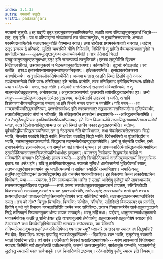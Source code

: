 ```yaml
---
index: 3.1.33
sutra: स्यतासी लृलुटोः
vritti: padamanjari
---
```


 स्यतासी लृलुटोः॥ इह यद्यपि ठ्लृऽ इत्यनुकरणमुच्चारितमेकमेव, तथापि तस्य प्रतिपाद्यभूतमनुकार्थं भिद्यते---लृट्, लृङ् इति। यत्र च प्रतिपाद्यानां संख्यांसाम्यं तत्र संख्यातानुदेशः, न तूच्वारितरूपसाम्ये; अन्यथा परस्मैपदानामित्येकं णलादयस्तु नवेति वैषम्यान्त स्यात्। तथा डारौरसः प्रथमस्येत्यत्रापि न स्यात्। तदेवम् ठ्लृऽ इत्यस्य द्वे प्रतिपाद्ये, लुटिति चापरमिति त्रीणि निमितानि, निमितिनौ तु द्वाविति वैषम्यात्संख्यातानुदेशो न प्राप्नोतीत्यत्राह----लॄऊपमुत्सृष्टानुबन्ध सामान्यमेकमेवेति। नात्र प्रतिपाद्यं भिद्यते यतदुभयानुगतमुत्सृष्टानुबन्धम् ठ्लृऽ इति सामान्यरूपं तदनुक्रियते। एतच्च लृलुटोरिति द्विवचन निर्देशादवसीयते, तत्रयथानुकरणे न भेदस्तथानुकार्येऽपीत्यर्थः। करिष्यतीति। ठृद्धनोः स्येऽ इतीट्। श्वः कर्तेति। ठ्श्वःऽ इत्यस्योपन्यासस्तृजन्तशङ्कानिवृत्यर्थः। इदित्करणमिति। इत्संज्ञकस्येकारस्य करणमित्यर्थः। अनुनासिकलोपप्रतिषेधार्थमिति। अन्यथा मन्तास् आ इति स्थिते टिलोपे कृते नकार उपधेत्यात्मनेपदे ङिति परतः ठनिदिताम्ऽ इति नलोपः प्राप्नोति, तस्य ठनिदिताम्ऽ इतीदित्वनिबन्धनः प्रतिषेधो यथा स्यादित्यर्थः। मन्ता, सङ्गन्तेति। कोऽर्थः? मन्तेत्येतत्पदं सङ्गन्तं भविष्यतीत्यर्थः, न तु सङ्गन्तेत्येतदुदाहरणम्; अनोपधत्वात्। अनुस्वारपरसवर्णयोः कृतयोरपि तयोरसिद्धत्वादनोपध एव।  अन्ये त्वाहुः----यद्यसिद्धत्वात्सङ्गन्तेत्येतदनुदाहरणम्, मन्तेत्येतदपि उदाहरणं न भवति, अत्रापि टिलोपस्याभीयस्यासिद्धत्वाद् मन्तास् आ इति स्थिते नकार उपधा न भवतीति। यदि मतम्----आ भाच्छास्त्रीयमसिद्धत्वमनित्यम्, ठ्श्नसोरल्लोपःऽ इति तपरकरणात्? तद्ध्यास्तामासन्नित्यादौ मा भूदित्येवमर्थम्, तत्राटोऽसिद्धत्वादेव लोपो न भविष्यति, किं तन्निवृत्यर्थेन तपरत्वेन! तज्ज्ञापयति----असिद्धत्वमनित्यमिति। तेन देभतुर्देअभुरित्यत्र ठ्श्रन्थिग्रन्थिदम्भिस्वञ्जिनाम्ऽ इति लिटः कित्वान्नलोपे तस्यासिद्धत्वाभावादेत्वाभ्यासलोपौ भवतः, तदत्र टिलोपस्यासिद्धत्वान्मन्त आ इति स्थिते उपधैव नकार इत्युदाहरणमिति। यद्येवम्, पूर्वत्रासिद्धीयमसिद्धत्वमप्यनित्यम् ठ्न मु नेऽ इत्यत्र नेति योगविभागात्, तथा चैकादेशस्वरोऽन्तरङ्गः सिद्धो भवति, सिज्लोप एकादेशे सिद्धो भवति, निष्ठादेशः षत्वादिषु सिद्धो भवति, द्विर्वचनविषये च पूर्वत्रासिद्धीयं न भवति, ततश्चानुस्वारपरसवर्णयोः सिद्धत्वात् सङ्गन्तेत्येतदप्युदाहरणमेवेति। अन्ये तु संहन्तेति पठन्ति, हन्तेः ठ्भावकर्मणोःऽ इत्यात्मनेपदम्, तत्र सम्पूर्वस्य पाठे प्रयोजनं मृग्यम्। एवं तावज्जयादित्येनासिद्धत्वमनित्यमाश्रित्य ठ्तासेरिदित्करणमनुनासिकलोपप्रतिषेधार्थम्ऽ इत्युक्तम्। वामनस्तु टिलोपस्य सिद्धत्वादेव नलोपो न भविष्यतीति मन्यमानः ठिदितोओऽ इत्यत्र वक्ष्यति---ठ्तासि सिचोरिदित्कार्य नास्तीत्युच्चारणार्थो निरनुनासिक इकारः पठ।ल्तेऽ इति। यदि तु तासेरिकारोऽनुबन्धः स्याततो नुम्विधौ धातोस्तासेर्मा भूदित्येवमर्थं स्यात्, ततश्चधातूपदेशावस्थायामेव नुम् भवतीत्ययमर्थो न साधितः स्यादिति तस्याभिप्रायः। जयादित्यस्तु ठ्नुम्विधावुपदेशिवद्वचनं प्रत्ययसिद्व्यर्थम्ऽ इति वचनमेव शरणमशिश्रयत्। इह विकरणाः केचन लकारोपादानेन विधीयन्ते, यथा-----स्यादयः, ते किं लावस्थायामेव भवन्ति ? उताहो आदेशेषु कृतेषु? यदि लावस्थायामेव, ततस्तास्यनुदातेदित्यत्र यद्वक्ष्यते----तासेः परस्य लसार्वधातुकस्यानुदातवचनं ज्ञापकम्, सतिशिष्टोऽपि विकरणस्वरो लसार्वधातुकस्वरं न बाधत इत्यस्यार्थस्येति, तन्नोपपद्यते; लावस्थायामेव तासौ कृते तस्य च प्रत्ययाद्यौदातत्वे पश्चाल्लादेशेषु क्रियमाणेषु तेषामेव स्वरः सतिशिष्टो भवति, ततश्चानुदातवचनमप्राप्तविधिरेव स्यात्। तत्र को दोषः? चिनुतः चिन्वन्तिः, चिन्वन्ति; क्रीणीतः, क्रीणन्ति, सतिशिष्टो विकरणस्वर एव प्राप्नोति, द्वितीये तु पक्षे पूर्व तिबादयः पश्चातासिरिति तस्यैव स्वरः सतिशिष्टः, ततश्च निघातस्वरेणैव सार्वधातुकानुदातत्वे सिद्धे तासिग्रहणं क्रियमाणमुक्ता र्थस्य ज्ञापकं सम्पद्यते। अस्तु तर्हि तथा। यद्येवम्, धातुमात्रात्सार्वधातुकमात्रे भावकर्मणोर्यक् कर्तरि तु शब्विधीयत इति यक्शपावुत्सर्गौ तेष्वेवार्थेषु धातुमात्रात्सार्वधातुकविशेषे स्यादय इति तेऽपवादाः? तथा दिवादेर्धातुविशेषात्कर्तरि श्यनादयः शपोऽपवादाः, तत्र देविष्यति तनिष्यतीत्यादावुभयप्रसङ्गेऽपवादविप्रतिषेधात् श्यनादयः स्युः? पक्षान्तरे त्वन्तरङ्गाः स्यादय एव सिद्ध्यन्ति? नैष दोषः; ठ्दिवादिभ्यः श्यन्ऽ इत्यादिषु स्यादयोऽनुवर्तिष्यन्ते---दिवादिभ्यः श्यन् भवति, लृलुटोस्तु स्यतासी भवतो दिवादिभ्य इति। एवं सर्वत्र। एतेनैतदपि निरस्तं यत्खल्विदमाशंक्यते----परेण लावस्थायां विधीयमानाः स्यादयः किमिति सार्वधातुकोत्पतिं प्रतीक्षन्त इति, कथम्? उतरत्रानुवृतेरेव, सार्वधातुके यग्भवति, भावकर्मणोर्लृ लुटोस्तु स्यतासी भवतः सार्वधातुके। एवं सिजादिष्वपि द्रष्टव्यम्। तदेवमादेशेषु कृतेषु स्यादय इति स्थितम्॥